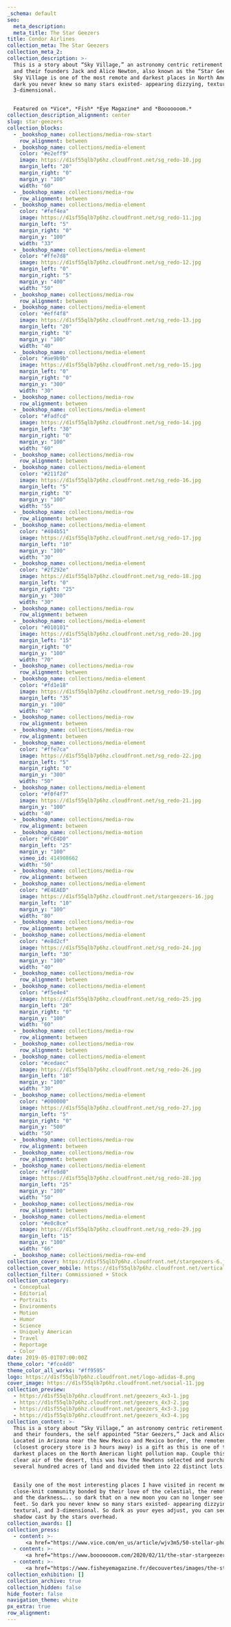 ```yaml
---
_schema: default
seo:
  meta_description:
  meta_title: The Star Geezers
title: Condor Airlines
collection_meta: The Star Geezers
collection_meta_2:
collection_description: >-
  This is a story about “Sky Village,” an astronomy centric retirement community
  and their founders Jack and Alice Newton, also known as the “Star Geezers.”
  Sky Village is one of the most remote and darkest places in North America. So
  dark you never knew so many stars existed- appearing dizzying, textural, and
  3-dimensional.


  Featured on *Vice*, *Fish* *Eye Magazine* and *Booooooom.*
collection_description_alignment: center
slug: star-geezers
collection_blocks:
  - _bookshop_name: collections/media-row-start
    row_alignment: between
  - _bookshop_name: collections/media-element
    color: "#e2eff9"
    image: https://d1sf55qlb7p6hz.cloudfront.net/sg_redo-10.jpg
    margin_left: "20"
    margin_right: "0"
    margin_y: "100"
    width: "60"
  - _bookshop_name: collections/media-row
    row_alignment: between
  - _bookshop_name: collections/media-element
    color: "#fef4ea"
    image: https://d1sf55qlb7p6hz.cloudfront.net/sg_redo-11.jpg
    margin_left: "5"
    margin_right: "0"
    margin_y: "100"
    width: "33"
  - _bookshop_name: collections/media-element
    color: "#ffe7d8"
    image: https://d1sf55qlb7p6hz.cloudfront.net/sg_redo-12.jpg
    margin_left: "0"
    margin_right: "5"
    margin_y: "400"
    width: "50"
  - _bookshop_name: collections/media-row
    row_alignment: between
  - _bookshop_name: collections/media-element
    color: "#eff4f8"
    image: https://d1sf55qlb7p6hz.cloudfront.net/sg_redo-13.jpg
    margin_left: "20"
    margin_right: "0"
    margin_y: "100"
    width: "40"
  - _bookshop_name: collections/media-element
    color: "#ae9b9b"
    image: https://d1sf55qlb7p6hz.cloudfront.net/sg_redo-15.jpg
    margin_left: "0"
    margin_right: "0"
    margin_y: "300"
    width: "30"
  - _bookshop_name: collections/media-row
    row_alignment: between
  - _bookshop_name: collections/media-element
    color: "#fadfcd"
    image: https://d1sf55qlb7p6hz.cloudfront.net/sg_redo-14.jpg
    margin_left: "30"
    margin_right: "0"
    margin_y: "100"
    width: "60"
  - _bookshop_name: collections/media-row
    row_alignment: between
  - _bookshop_name: collections/media-element
    color: "#211f2d"
    image: https://d1sf55qlb7p6hz.cloudfront.net/sg_redo-16.jpg
    margin_left: "5"
    margin_right: "0"
    margin_y: "100"
    width: "55"
  - _bookshop_name: collections/media-row
    row_alignment: between
  - _bookshop_name: collections/media-element
    color: "#404b51"
    image: https://d1sf55qlb7p6hz.cloudfront.net/sg_redo-17.jpg
    margin_left: "10"
    margin_y: "100"
    width: "30"
  - _bookshop_name: collections/media-element
    color: "#2f292e"
    image: https://d1sf55qlb7p6hz.cloudfront.net/sg_redo-18.jpg
    margin_left: "0"
    margin_right: "25"
    margin_y: "300"
    width: "30"
  - _bookshop_name: collections/media-row
    row_alignment: between
  - _bookshop_name: collections/media-element
    color: "#010101"
    image: https://d1sf55qlb7p6hz.cloudfront.net/sg_redo-20.jpg
    margin_left: "15"
    margin_right: "0"
    margin_y: "100"
    width: "70"
  - _bookshop_name: collections/media-row
    row_alignment: between
  - _bookshop_name: collections/media-element
    color: "#fd1e18"
    image: https://d1sf55qlb7p6hz.cloudfront.net/sg_redo-19.jpg
    margin_left: "35"
    margin_y: "100"
    width: "40"
  - _bookshop_name: collections/media-row
    row_alignment: between
  - _bookshop_name: collections/media-row
    row_alignment: between
  - _bookshop_name: collections/media-element
    color: "#ffe7ca"
    image: https://d1sf55qlb7p6hz.cloudfront.net/sg_redo-22.jpg
    margin_left: "5"
    margin_right: "0"
    margin_y: "300"
    width: "50"
  - _bookshop_name: collections/media-element
    color: "#f0f4f7"
    image: https://d1sf55qlb7p6hz.cloudfront.net/sg_redo-21.jpg
    margin_y: "100"
    width: "40"
  - _bookshop_name: collections/media-row
    row_alignment: between
  - _bookshop_name: collections/media-motion
    color: "#FCE4D0"
    margin_left: "25"
    margin_y: "100"
    vimeo_id: 414908662
    width: "50"
  - _bookshop_name: collections/media-row
    row_alignment: between
  - _bookshop_name: collections/media-element
    color: "#E4EAED"
    image: https://d1sf55qlb7p6hz.cloudfront.net/stargeezers-16.jpg
    margin_left: "10"
    margin_y: "100"
    width: "80"
  - _bookshop_name: collections/media-row
    row_alignment: between
  - _bookshop_name: collections/media-element
    color: "#e8d2cf"
    image: https://d1sf55qlb7p6hz.cloudfront.net/sg_redo-24.jpg
    margin_left: "30"
    margin_y: "100"
    width: "40"
  - _bookshop_name: collections/media-row
    row_alignment: between
  - _bookshop_name: collections/media-element
    color: "#f5e4e4"
    image: https://d1sf55qlb7p6hz.cloudfront.net/sg_redo-25.jpg
    margin_left: "20"
    margin_right: "0"
    margin_y: "100"
    width: "60"
  - _bookshop_name: collections/media-row
    row_alignment: between
  - _bookshop_name: collections/media-row
    row_alignment: between
  - _bookshop_name: collections/media-element
    color: "#cedaec"
    image: https://d1sf55qlb7p6hz.cloudfront.net/sg_redo-26.jpg
    margin_left: "10"
    margin_y: "100"
    width: "30"
  - _bookshop_name: collections/media-element
    color: "#000000"
    image: https://d1sf55qlb7p6hz.cloudfront.net/sg_redo-27.jpg
    margin_left: "5"
    margin_right: "0"
    margin_y: "500"
    width: "50"
  - _bookshop_name: collections/media-row
    row_alignment: between
  - _bookshop_name: collections/media-row
    row_alignment: between
  - _bookshop_name: collections/media-element
    color: "#ffe9d0"
    image: https://d1sf55qlb7p6hz.cloudfront.net/sg_redo-28.jpg
    margin_left: "25"
    margin_y: "100"
    width: "50"
  - _bookshop_name: collections/media-row
    row_alignment: between
  - _bookshop_name: collections/media-element
    color: "#e0c8ce"
    image: https://d1sf55qlb7p6hz.cloudfront.net/sg_redo-29.jpg
    margin_left: "15"
    margin_y: "100"
    width: "66"
  - _bookshop_name: collections/media-row-end
collection_cover: https://d1sf55qlb7p6hz.cloudfront.net/stargeezers-6.jpg
collection_cover_mobile: https://d1sf55qlb7p6hz.cloudfront.net/verticalcovers-4.jpg
collection_filter: Commissioned + Stock
collection_category:
  - Conceptual
  - Editorial
  - Portraits
  - Environments
  - Motion
  - Humor
  - Science
  - Uniquely American
  - Travel
  - Reportage
  - Color
date: 2019-05-01T07:00:00Z
theme_color: "#fce4d0"
theme_color_all_works: "#ff9595"
logo: https://d1sf55qlb7p6hz.cloudfront.net/logo-adidas-8.png
cover_image: https://d1sf55qlb7p6hz.cloudfront.net/social-11.jpg
collection_preview:
  - https://d1sf55qlb7p6hz.cloudfront.net/geezers_4x3-1.jpg
  - https://d1sf55qlb7p6hz.cloudfront.net/geezers_4x3-2.jpg
  - https://d1sf55qlb7p6hz.cloudfront.net/geezers_4x3-3.jpg
  - https://d1sf55qlb7p6hz.cloudfront.net/geezers_4x3-4.jpg
collection_content: >-
  This is a story about “Sky Village,” an astronomy centric retirement community
  and their founders, the self appointed “Star Geezers,” Jack and Alice Newton.
  Located in Arizona near the New Mexico and Mexico border, the remoteness
  (closest grocery store is 3 hours away) is a gift as this is one of the
  darkest places on the North American light pollution map. Couple this with the
  clear air of the desert, this was how the Newtons selected and purchased
  several hundred acres of land and divided them into 22 distinct lots.


  Easily one of the most interesting places I have visited in recent memory. A
  close-knit community bonded by their love of the celestial, the remoteness,
  and the darkness….. so dark that on a new moon you can no longer see your
  feet. So dark you never knew so many stars existed- appearing dizzying,
  textural, and 3-dimensional. So dark as your eyes adjust, you can see your
  shadow cast by the stars overhead.
collection_awards: []
collection_press:
  - content: >-
      <a href="https://www.vice.com/en_us/article/wjv3m5/50-stellar-photos-of-outer-space"><strong><em>VICE</em></strong></a>
  - content: >-
      <a href="https://www.booooooom.com/2020/02/11/the-star-stargeezers-by-photographer-jesse-rieser/"><strong><em>BOOOOOOOM</em></strong></a>
  - content: >-
      <a href="https://www.fisheyemagazine.fr/decouvertes/images/the-star-geezers-a-la-belle-etoile/"><strong><em>Fish Eye Magazine</em></strong></a>
collection_exhibition: []
collection_archive: true
collection_hidden: false
hide_footer: false
navigation_theme: white
px_extra: true
row_alignment:
---
```


